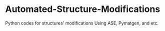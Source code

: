 # Automated-Structure-Modifications
Python codes for structures' modifications Using ASE, Pymatgen, and etc.
